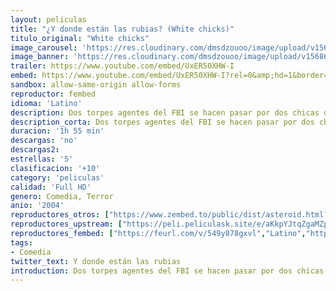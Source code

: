 ```yaml
---
layout: peliculas
title: "¿Y donde están las rubias? (White chicks)"
titulo_original: "White chicks"
image_carousel: 'https://res.cloudinary.com/dmsdzouoo/image/upload/v1568600251/dondeestan-min_sqwgby.jpg'
image_banner: 'https://res.cloudinary.com/dmsdzouoo/image/upload/v1568600251/rubias_ytb_0-min_bkkqw2.jpg'
trailer: https://www.youtube.com/embed/UxER50XHW-I
embed: https://www.youtube.com/embed/UxER50XHW-I?rel=0&amp;hd=1&border=0&wmode=opaque&enablejsapi=1&modestbranding=1&controls=1&showinfo=1
sandbox: allow-same-origin allow-forms
reproductor: fembed
idioma: 'Latino'
description: Dos torpes agentes del FBI se hacen pasar por dos chicas de la alta sociedad para investigar una serie de secuestros. No obstante, mientras preparan su plan, descubren que irrumpir en la clase privilegiada es mucho más duro de lo que creían.
description_corta: Dos torpes agentes del FBI se hacen pasar por dos chicas de la alta sociedad para investigar una serie de secuestros. No obstante, mientras preparan su plan, descubren que irrumpir en la clase privilegiada es mucho más duro de lo que creían.
duracion: '1h 55 min'
descargas: 'no'
descargas2:
estrellas: '5'
clasificacion: '+10'
category: 'peliculas'
calidad: 'Full HD'
genero: Comedia, Terror
anio: '2004'
reproductores_otros: ["https://www.zembed.to/public/dist/asteroid.html?id=f32932b7ae8827ce39f1bfce8a23cf8a&title=White%20Chicks","Latino","https://mstream.website/05rvmb12nou9","Latino","https://jawcloud.co/embed-flnwutdu73mk.html","Latino"]
reproductores_upstream: ["https://peli.peliculask.site/e/aKkpYJtqZgaMZpG/","Latino"]
reproductores_fembed: ["https://feurl.com/v/549y878gxvl","Latino","https://feurl.com/v/p8d7yumxx-4xe1r","Latino"]
tags:
- Comedia
twitter_text: Y donde están las rubias
introduction: Dos torpes agentes del FBI se hacen pasar por dos chicas de la alta sociedad para investigar una serie de secuestros. No obstante, mientras preparan su plan, descubren que irrumpir en la clase privilegiada es mucho más duro de lo que creían.
---
```



 








